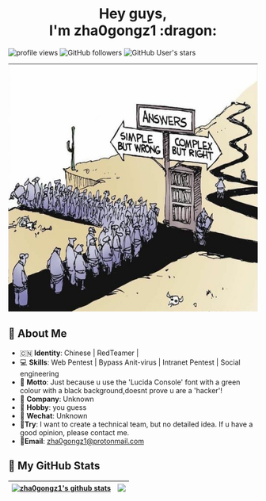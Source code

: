 
 <h1 align="center"> Hey guys,<br> I'm zha0gongz1  :dragon:</h1>

![profile views](https://komarev.com/ghpvc/?username=zha0gongz1)        ![GitHub followers](https://img.shields.io/github/followers/zha0gongz1?style=social)       ![GitHub User's stars](https://img.shields.io/github/stars/zha0gongz1?style=social)


<p align="center"> <img src="./Fh_BXc1aMAEWPQv.jpg" alt="pic" height=500/> </p>

## :busts_in_silhouette: About Me 

-  :cn: **Identity**: Chinese | RedTeamer | 
- &#x1f4bb; **Skills**: Web Pentest | Bypass Anit-virus | Intranet Pentest | Social engineering 
-  :jack_o_lantern: **Motto**: Just because u use the 'Lucida Console' font with a green colour with a black background,doesnt prove u are a 'hacker'!
- &#x1f3e2; **Company**: Unknown
-  :dizzy: **Hobby**: you guess
- &#x1f4f1; **Wechat**: Unknown
-  :dart:**Try**: I want to create a technical team, but no detailed idea. If u have a good opinion, please contact me.
-  :e-mail:**Email**: zha0gongz1@protonmail.com



##  :hibiscus: My GitHub Stats

| <a href="https://www.cnblogs.com/H4ck3R-XiX/"><img align="center" src="https://github-readme-stats.vercel.app/api?username=zha0gongz1&show_icons=true" alt="zha0gongz1's github stats" /></a> | <a href="https://www.cnblogs.com/H4ck3R-XiX/"><img align="center" src="https://github-readme-stats.vercel.app/api/top-langs/?username=zha0gongz1&layout=compact&theme=graywhite&hide_border=true&hide=javascript,html,css" /></a> |
| ------------- | ------------- |
